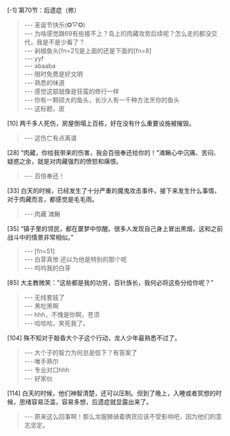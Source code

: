 
[-1] 第70节：后遗症（修）
>--- 圣诞节快乐(✪▽✪)<br>
>--- 为啥感觉跟69有些接不上？岛上的肉藏攻势后续呢？怎么走的都没交代，我是不是少看了？<br>
>--- 剁椒鱼头[fn=21]是上面的还是下面的[fn=8]<br>
>--- yyf<br>
>--- abaaba<br>
>--- 限时免费是好文明<br>
>--- 熟悉的味道<br>
>--- 感觉这部就像是狂蛮的修行一样<br>
>--- 你有一颗硕大的鱼头，长沙人有一千种方法烹你的鱼头<br>
>--- 这标题，皮<br>

[10] 两千多人死伤，房屋倒塌上百栋，好在没有什么重要设施被摧毁。
>--- 这伤亡有点离谱<br>

[28] “肉藏，你给我带来的伤害，我会百倍奉还给你的！”滩鳅心中沉痛、苦闷、疑惑之余，就是对肉藏强烈的愤怒和痛恨。
>--- 百倍奉还！<br>

[33] 白天的时候，已经发生了十分严重的魔鬼攻击事件，接下来发生什么事情，对于肉藏而言，都感觉是毛毛雨。
>--- 肉藏 滩鳅<br>

[35] “镇子里的领民，都在噩梦中惊醒。很多人发现自己身上冒出黑烟，这和之前战斗中的情景非常相似。”
>--- [fn=51]<br>
>--- 白芽真惨 还以为他是特别的那个呢<br>
>--- 呜呜我的白芽<br>

[85] 大主教微笑：“这些都是我的功劳，百针族长，我何必将这些分给你呢？”
>--- 无线套娃了<br>
>--- 黑吃黑啊<br>
>--- hhh，不愧是你啊，苍须<br>
>--- 哈哈哈，笑死我了。<br>

[104] 殊不知对于敲昏大个子这个行动，龙人少年最熟悉不过了。
>--- 大个子的智力为何总是低下？有答案了<br>
>--- 唯手熟尔<br>
>--- 专业对口hhh<br>
>--- 好家伙<br>

[114] 白天的时候，他们神智清楚，还可以压制。但到了晚上，入睡或者冥想的时候，思绪容易泛滥，容易多想，后遗症就显露出来了。
>--- 原来这么回事啊！那么龙服狮骑着俩货应该不受影响吧，因为他们的意志坚定。<br>
